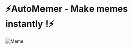 # ⚡AutoMemer - Make memes instantly !⚡



![Meme](https://user-images.githubusercontent.com/65584840/132842117-c44fad36-0eec-4eac-93ea-292874efc305.png)

